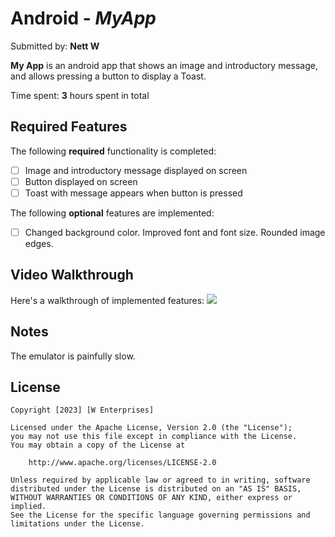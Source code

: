 # Android - *MyApp*

Submitted by: **Nett W**

**My App** is an android app that shows an image and introductory message, and allows pressing a button to display a Toast.

Time spent: **3** hours spent in total

## Required Features

The following **required** functionality is completed:

* [ ] Image and introductory message displayed on screen
* [ ] Button displayed on screen
* [ ] Toast with message appears when button is pressed

The following **optional** features are implemented:

* [ ] Changed background color. Improved font and font size. Rounded image edges.

## Video Walkthrough

Here's a walkthrough of implemented features:
![](https://www.dropbox.com/s/ox2l4wflrg5gtow/ezgif.com-gif-maker.gif?dl=0)

[//]: # (<img src='https://www.dropbox.com/s/ox2l4wflrg5gtow/ezgif.com-gif-maker.gif?dl=0' title='Video Walkthrough' width='' alt='Video Walkthrough' />)


<!-- Recommended tools:
[Kap](https://getkap.co/) for macOS
[ScreenToGif](https://www.screentogif.com/) for Windows
[peek](https://github.com/phw/peek) for Linux. -->

## Notes
The emulator is painfully slow.

## License

    Copyright [2023] [W Enterprises]

    Licensed under the Apache License, Version 2.0 (the "License");
    you may not use this file except in compliance with the License.
    You may obtain a copy of the License at

        http://www.apache.org/licenses/LICENSE-2.0

    Unless required by applicable law or agreed to in writing, software
    distributed under the License is distributed on an "AS IS" BASIS,
    WITHOUT WARRANTIES OR CONDITIONS OF ANY KIND, either express or implied.
    See the License for the specific language governing permissions and
    limitations under the License.